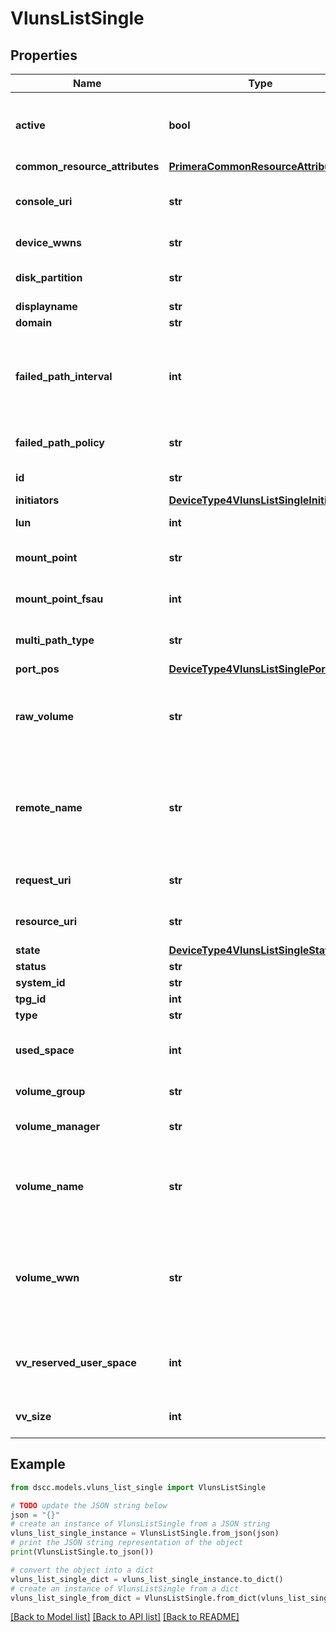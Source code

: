# VlunsListSingle


## Properties

Name | Type | Description | Notes
------------ | ------------- | ------------- | -------------
**active** | **bool** | Indicates if this is an active VLUN or a template | [optional] 
**common_resource_attributes** | [**PrimeraCommonResourceAttributes**](PrimeraCommonResourceAttributes.md) |  | [optional] 
**console_uri** | **str** | consoleUri for detailed storage object | [optional] 
**device_wwns** | **str** | Device WWNs | [optional] 
**disk_partition** | **str** | Disk partition of host | [optional] 
**displayname** | **str** | SED state | [optional] 
**domain** | **str** | SED state | [optional] 
**failed_path_interval** | **int** | Monitoring interval in seconds after which the host checks for failed paths | [optional] 
**failed_path_policy** | **str** | Failed path monitoring method | [optional] 
**id** | **str** | uid of the vlun | [optional] 
**initiators** | [**DeviceType4VlunsListSingleInitiators**](DeviceType4VlunsListSingleInitiators.md) |  | [optional] 
**lun** | **int** | Exported LUN ID | [optional] 
**mount_point** | **str** | Mount points of devices | [optional] 
**mount_point_fsau** | **int** | File system allocation unit in MiB | [optional] 
**multi_path_type** | **str** | Multi-path method in use | [optional] 
**port_pos** | [**DeviceType4VlunsListSinglePortPos**](DeviceType4VlunsListSinglePortPos.md) |  | [optional] 
**raw_volume** | **str** | Volume that has not been formatted. Yes if it supports | [optional] 
**remote_name** | **str** | Host WWN, iSCSI name, or SAS address; depending on port type | [optional] 
**request_uri** | **str** | requestUri for detailed vlun object | [optional] 
**resource_uri** | **str** | resourceUri for detailed vlun object | [optional] 
**state** | [**DeviceType4VlunsListSingleState**](DeviceType4VlunsListSingleState.md) |  | [optional] 
**status** | **str** | SED state | [optional] 
**system_id** | **str** | SED state | [optional] 
**tpg_id** | **int** | SED state | [optional] 
**type** | **str** | VLUN type | [optional] 
**used_space** | **int** | Host devices used space in MiB | [optional] 
**volume_group** | **str** | Volume group info | [optional] 
**volume_manager** | **str** | Volume Manager tool used | [optional] 
**volume_name** | **str** | Name of exported virtual volume or volume set name | [optional] 
**volume_wwn** | **str** | WWN of exported volume.If a volume set is exported, then this value is null. | [optional] 
**vv_reserved_user_space** | **int** | Volume user reserved space in MiB | [optional] 
**vv_size** | **int** | Size of volume in MiB | [optional] 

## Example

```python
from dscc.models.vluns_list_single import VlunsListSingle

# TODO update the JSON string below
json = "{}"
# create an instance of VlunsListSingle from a JSON string
vluns_list_single_instance = VlunsListSingle.from_json(json)
# print the JSON string representation of the object
print(VlunsListSingle.to_json())

# convert the object into a dict
vluns_list_single_dict = vluns_list_single_instance.to_dict()
# create an instance of VlunsListSingle from a dict
vluns_list_single_from_dict = VlunsListSingle.from_dict(vluns_list_single_dict)
```
[[Back to Model list]](../README.md#documentation-for-models) [[Back to API list]](../README.md#documentation-for-api-endpoints) [[Back to README]](../README.md)


